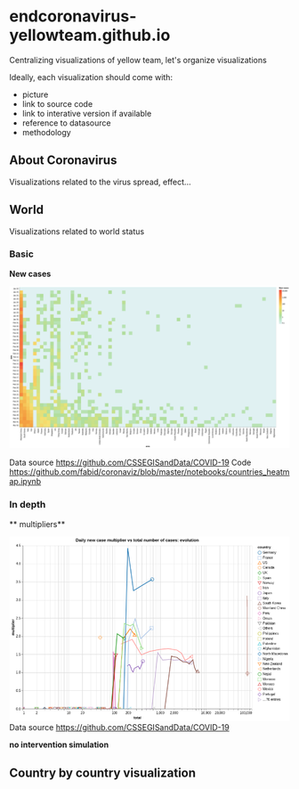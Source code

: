# endcoronavirus-yellowteam.github.io

Centralizing visualizations of yellow team, let's organize visualizations

Ideally, each visualization should come with:
* picture
* link to source code
* link to interative version if available
* reference to datasource
* methodology

## About Coronavirus

Visualizations related to the virus spread, effect...


## World

Visualizations related to world status

### Basic

**New cases**

![New cases](world/new_cases.png)

Data source https://github.com/CSSEGISandData/COVID-19
Code https://github.com/fabid/coronaviz/blob/master/notebooks/countries_heatmap.ipynb


### In depth



** multipliers**

![multipliers](world/multipliers.png)
Data source https://github.com/CSSEGISandData/COVID-19

**no intervention simulation**


## Country by country visualization
